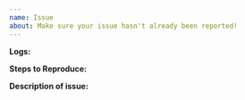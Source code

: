 ```yaml
---
name: Issue
about: Make sure your issue hasn't already been reported!
---
```


<!-- Thank you for reporting! -->
<!-- Please make sure you are using the latest version and that your issue hasn't already been reported! -->

**Logs:**
<!-- Link(s) to GitHub Gist, Pastebin, mclo.gs, etc. with full latest.log and/or crash report -->


**Steps to Reproduce:**
<!--
  1. Do this
  2. Then do that
  3. ...
-->

**Description of issue:**
<!-- "I tried to force an apple down his throat, but then he crashed my game!!1!" -->